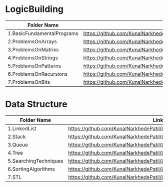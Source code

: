 # LogicBuilding

| Folder Name             | Link Of Folders                                                                   |
| ----------------- | ------------------------------------------------------------------ |
1.BasicFundamentalPrograms   |https://github.com/KunalNarkhedePatil/LogicBuilding/tree/main/FundamentalProblems
2.ProblemsOnArrays   |https://github.com/KunalNarkhedePatil/LogicBuilding/tree/main/ProblemsOnArrays
3.ProblemsOnMatrixs   |https://github.com/KunalNarkhedePatil/LogicBuilding/tree/main/ProblemsOnMatrixs
4.ProblemsOnStrings   |https://github.com/KunalNarkhedePatil/LogicBuilding/tree/main/ProblemsOnStrings
5.ProblemsOnPatterns   |https://github.com/KunalNarkhedePatil/LogicBuilding/tree/main/ProblemsOnPatterns
6.ProblemsOnRecursions   |https://github.com/KunalNarkhedePatil/LogicBuilding/tree/main/ProblemsOnRecursions
7.ProblemsOnBits   |https://github.com/KunalNarkhedePatil/LogicBuilding/tree/main/ProblemsOnRecursions

# Data Structure

| Folder Name             | Link Of Folders                                                                   |
| ----------------- | ------------------------------------------------------------------ |
1.LinkedList   |https://github.com/KunalNarkhedePatil/LogicBuilding/tree/main/FundamentalProblems
2.Stack   |https://github.com/KunalNarkhedePatil/LogicBuilding/tree/main/ProblemsOnArrays
3.Queue   |https://github.com/KunalNarkhedePatil/LogicBuilding/tree/main/ProblemsOnMatrixs
4.Tree   |https://github.com/KunalNarkhedePatil/LogicBuilding/tree/main/ProblemsOnStrings
5.SearchingTechniques   |https://github.com/KunalNarkhedePatil/LogicBuilding/tree/main/ProblemsOnPatterns
6.SortingAlgorithms   |https://github.com/KunalNarkhedePatil/LogicBuilding/tree/main/ProblemsOnRecursions
7.STL   |https://github.com/KunalNarkhedePatil/LogicBuilding/tree/main/ProblemsOnRecursions



